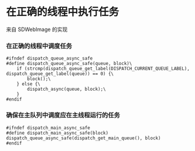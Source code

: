 # 在正确的线程中执行任务

来自 SDWebImage 的实现

### 在正确的线程中调度任务

```objc
#ifndef dispatch_queue_async_safe
#define dispatch_queue_async_safe(queue, block)\
    if (strcmp(dispatch_queue_get_label(DISPATCH_CURRENT_QUEUE_LABEL), dispatch_queue_get_label(queue)) == 0) {\
        block();\
    } else {\
        dispatch_async(queue, block);\
    }
#endif
```

### 确保在主队列中调度应在主线程运行的任务

```objc
#ifndef dispatch_main_async_safe
#define dispatch_main_async_safe(block) dispatch_queue_async_safe(dispatch_get_main_queue(), block)
#endif
```

